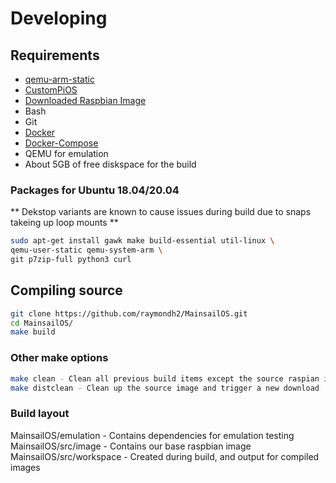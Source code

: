 # Developing

## Requirements
- [qemu-arm-static](http://packages.debian.org/sid/qemu-user-static)
- [CustomPiOS](https://github.com/guysoft/CustomPiOS)
- [Downloaded Raspbian Image](http://www.raspbian.org/)
- Bash
- Git
- [Docker](https://docs.docker.com/engine/install/ubuntu/)
- [Docker-Compose](https://docs.docker.com/compose/install/)
- QEMU for emulation
- About 5GB of free diskspace for the build

### Packages for Ubuntu 18.04/20.04
** Dekstop variants are known to cause issues during build due to snaps takeing up loop mounts **
```bash
sudo apt-get install gawk make build-essential util-linux \
qemu-user-static qemu-system-arm \
git p7zip-full python3 curl
```

## Compiling source
```bash
git clone https://github.com/raymondh2/MainsailOS.git
cd MainsailOS/
make build
```

### Other make options
```bash
make clean - Clean all previous build items except the source raspian image
make distclean - Clean up the source image and trigger a new download
```

### Build layout
MainsailOS/emulation - Contains dependencies for emulation testing  
MainsailOS/src/image - Contains our base raspbian image  
MainsailOS/src/workspace - Created during build, and output for compiled images
